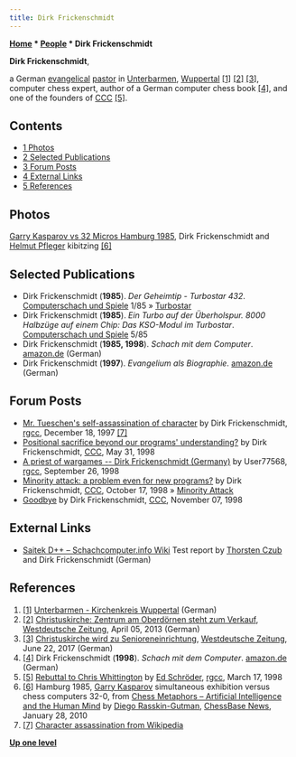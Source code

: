 ```yaml
---
title: Dirk Frickenschmidt
---
```

**[Home](Home "Home") * [People](People "People") * Dirk Frickenschmidt**

**Dirk Frickenschmidt**,

a German [evangelical](https://en.wikipedia.org/wiki/Evangelical_Church_in_Germany#Name) [pastor](https://en.wikipedia.org/wiki/Pastor#Protestantism) in [Unterbarmen](https://en.wikipedia.org/wiki/Barmen), [Wuppertal](https://en.wikipedia.org/wiki/Wuppertal) <a id="cite-note-1" href="#cite-ref-1">[1]</a> <a id="cite-note-2" href="#cite-ref-2">[2]</a> <a id="cite-note-3" href="#cite-ref-3">[3]</a>, computer chess expert, author of a German computer chess book <a id="cite-note-4" href="#cite-ref-4">[4]</a>, and one of the founders of [CCC](CCC "CCC") <a id="cite-note-5" href="#cite-ref-5">[5]</a>.

## Contents

- [1 Photos](#photos)
- [2 Selected Publications](#selected-publications)
- [3 Forum Posts](#forum-posts)
- [4 External Links](#external-links)
- [5 References](#references)

## Photos

[](http://en.chessbase.com/post/che-metaphors-artificial-intelligence-and-the-human-mind)
[Garry Kasparov vs 32 Micros Hamburg 1985](Kasparov_Simul_vs_32_Micros_Hamburg_1985 "Kasparov Simul vs 32 Micros Hamburg 1985"), Dirk Frickenschmidt and [Helmut Pfleger](https://en.wikipedia.org/wiki/Helmut_Pfleger) kibitzing <a id="cite-note-6" href="#cite-ref-6">[6]</a>

## Selected Publications

- Dirk Frickenschmidt (**1985**). *Der Geheimtip - Turbostar 432*. [Computerschach und Spiele](Computerschach_und_Spiele "Computerschach und Spiele") 1/85 » [Turbostar](Turbostar "Turbostar")
- Dirk Frickenschmidt (**1985**). *Ein Turbo auf der Überholspur. 8000 Halbzüge auf einem Chip: Das KSO-Modul im Turbostar*. [Computerschach und Spiele](Computerschach_und_Spiele "Computerschach und Spiele") 5/85
- Dirk Frickenschmidt (**1985, 1998**). *Schach mit dem Computer*. [amazon.de](https://www.amazon.de/Schach-mit-Computer-Schach--Bibliothek/dp/3806807477) (German)
- Dirk Frickenschmidt (**1997**). *Evangelium als Biographie*. [amazon.de](https://www.amazon.de/Evangelium-als-Biographie-Dirk-Frickenschmidt/dp/3772018734) (German)

## Forum Posts

- [Mr. Tueschen's self-assassination of character](http://groups.google.com/group/rec.games.chess.computer/browse_frm/thread/3206a2509ef81053) by Dirk Frickenschmidt, [rgcc](Computer_Chess_Forums "Computer Chess Forums"), December 18, 1997 <a id="cite-note-7" href="#cite-ref-7">[7]</a>
- [Positional sacrifice beyond our programs' understanding?](https://www.stmintz.com/ccc/index.php?id=19604) by Dirk Frickenschmidt, [CCC](CCC "CCC"), May 31, 1998
- [A priest of wargames -- Dirk Frickenschmidt (Germany)](http://groups.google.com/group/rec.games.chess.computer/browse_frm/thread/f6edcdaca4f733c7) by User77568, [rgcc](Computer_Chess_Forums "Computer Chess Forums"), September 26, 1998
- [Minority attack: a problem even for new programs?](https://www.stmintz.com/ccc/index.php?id=29767) by Dirk Frickenschmidt, [CCC](CCC "CCC"), October 17, 1998 » [Minority Attack](Minority_Attack "Minority Attack")
- [Goodbye](https://www.stmintz.com/ccc/index.php?id=31985) by Dirk Frickenschmidt, [CCC](CCC "CCC"), November 07, 1998

## External Links

- [Saitek D++ – Schachcomputer.info Wiki](https://www.schach-computer.info/wiki/index.php/Saitek_D%2B%2B) Test report by [Thorsten Czub](Thorsten_Czub "Thorsten Czub") and Dirk Frickenschmidt (German)

## References

1. <a id="cite-ref-1" href="#cite-note-1">[1]</a> [Unterbarmen - Kirchenkreis Wuppertal](https://www.evangelisch-wuppertal.de/unterbarmen-1270.html) (German)
1. <a id="cite-ref-2" href="#cite-note-2">[2]</a> [Christuskirche: Zentrum am Oberdörnen steht zum Verkauf](https://www.wz.de/nrw/wuppertal/stadtteile/barmen/christuskirche-zentrum-am-oberdoernen-steht-zum-verkauf_aid-29967455), [Westdeutsche Zeitung](https://en.wikipedia.org/wiki/Westdeutsche_Zeitung), April 05, 2013 (German)
1. <a id="cite-ref-3" href="#cite-note-3">[3]</a> [Christuskirche wird zu Senioreneinrichtung](https://www.wz.de/nrw/wuppertal/stadtteile/barmen/christuskirche-wird-zu-senioreneinrichtung_aid-26862275), [Westdeutsche Zeitung](https://en.wikipedia.org/wiki/Westdeutsche_Zeitung), June 22, 2017 (German)
1. <a id="cite-ref-4" href="#cite-note-4">[4]</a> Dirk Frickenschmidt (**1998**). *Schach mit dem Computer*. [amazon.de](https://www.amazon.de/Schach-mit-Computer-Schach--Bibliothek/dp/3806807477) (German)
1. <a id="cite-ref-5" href="#cite-note-5">[5]</a> [Rebuttal to Chris Whittington](http://groups.google.com/group/rec.games.chess.computer/browse_frm/thread/41a10a903c89a683) by [Ed Schröder](Ed_Schroder "Ed Schroder"), [rgcc](Computer_Chess_Forums "Computer Chess Forums"), March 17, 1998
1. <a id="cite-ref-6" href="#cite-note-6">[6]</a> Hamburg 1985, [Garry Kasparov](Garry_Kasparov "Garry Kasparov") simultaneous exhibition versus chess computers 32-0, from [Chess Metaphors – Artificial Intelligence and the Human Mind](http://en.chessbase.com/post/che-metaphors-artificial-intelligence-and-the-human-mind) by [Diego Rasskin-Gutman](index.php?title=Diego_Rasskin-Gutman&action=edit&redlink=1 "Diego Rasskin-Gutman (page does not exist)"), [ChessBase News](ChessBase "ChessBase"), January 28, 2010
1. <a id="cite-ref-7" href="#cite-note-7">[7]</a> [Character assassination from Wikipedia](https://en.wikipedia.org/wiki/Character_assassination)

**[Up one level](People "People")**

